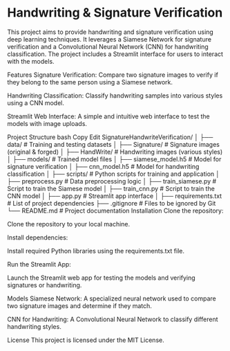 # Handwriting & Signature Verification

This project aims to provide handwriting and signature verification using deep learning techniques. It leverages a Siamese Network for signature verification and a Convolutional Neural Network (CNN) for handwriting classification. The project includes a Streamlit interface for users to interact with the models.

Features
Signature Verification: Compare two signature images to verify if they belong to the same person using a Siamese network.

Handwriting Classification: Classify handwriting samples into various styles using a CNN model.

Streamlit Web Interface: A simple and intuitive web interface to test the models with image uploads.

Project Structure
bash
Copy
Edit
SignatureHandwriteVerification/
│
├── data/                  # Training and testing datasets
│   ├── Signature/         # Signature images (original & forged)
│   ├── HandWrite/         # Handwriting images (various styles)
│
├── models/                # Trained model files
│   ├── siamese_model.h5   # Model for signature verification
│   ├── cnn_model.h5       # Model for handwriting classification
│
├── scripts/               # Python scripts for training and application
│   ├── preprocess.py      # Data preprocessing logic
│   ├── train_siamese.py   # Script to train the Siamese model
│   ├── train_cnn.py       # Script to train the CNN model
│   ├── app.py             # Streamlit app interface
│
├── requirements.txt       # List of project dependencies
├── .gitignore             # Files to be ignored by Git
└── README.md              # Project documentation
Installation
Clone the repository:

Clone the repository to your local machine.

Install dependencies:

Install required Python libraries using the requirements.txt file.

Run the Streamlit App:

Launch the Streamlit web app for testing the models and verifying signatures or handwriting.

Models
Siamese Network: A specialized neural network used to compare two signature images and determine if they match.

CNN for Handwriting: A Convolutional Neural Network to classify different handwriting styles.

License
This project is licensed under the MIT License.
